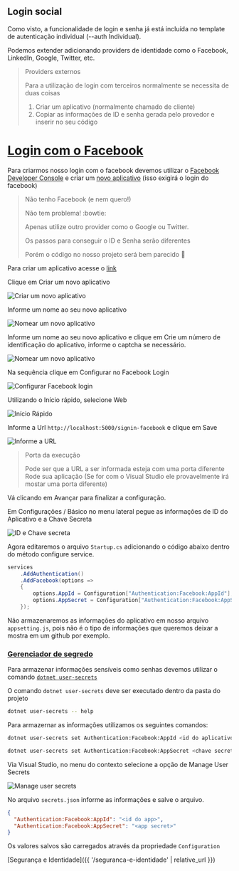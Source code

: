 ## Login social

Como visto, a funcionalidade de login e senha já está incluída no template de autenticação individual (--auth Individual).

Podemos extender adicionando providers de identidade como o Facebook, LinkedIn, Google, Twitter, etc.

> Providers externos
> 
> Para a utilização de login com terceiros normalmente se necessita de duas coisas
> 
> 1. Criar um aplicativo (normalmente chamado de cliente)
> 2. Copiar as informações de ID e senha gerada pelo provedor e inserir no seu código
> 

# [Login com o Facebook](https://docs.microsoft.com/pt-br/aspnet/core/security/authentication/social/facebook-logins?tabs=aspnetcore2x)

Para criarmos nosso login com o facebook devemos utilizar o [Facebook Developer Console](https://developers.facebook.com/?locale=pt_BR) e criar um [novo aplicativo](https://developers.facebook.com/apps/?locale=pt_BR) (isso exigirá o login do facebook)

> Não tenho Facebook (e nem quero!)
> 
> Não tem problema! :bowtie:
>
> Apenas utilize outro provider como o Google ou Twitter.
> 
> Os passos para conseguir o ID e Senha serão diferentes
> 
> Porém o código no nosso projeto será bem parecido :metal:

Para criar um aplicativo acesse o [link](https://developers.facebook.com/apps/)

Clique em Criar um novo aplicativo

![Criar um novo aplicativo](/Desenvolvimento4Web/seguranca-e-identidade/facebook-login/images/create.png)

Informe um nome ao seu novo aplicativo

![Nomear um novo aplicativo](/Desenvolvimento4Web/seguranca-e-identidade/facebook-login/images/nomear.png)

Informe um nome ao seu novo aplicativo e clique em Crie um número de identificação do aplicativo, informe o captcha se necessário.

![Nomear um novo aplicativo](/Desenvolvimento4Web/seguranca-e-identidade/facebook-login/images/nomear.png)

Na sequência clique em Configurar no Facebook Login

![Configurar Facebook login](/Desenvolvimento4Web/seguranca-e-identidade/facebook-login/images/configurar-login.png)

Utilizando o Início rápido, selecione Web

![Início Rápido](/Desenvolvimento4Web/seguranca-e-identidade/facebook-login/images/inicio-rapido.png)

Informe a Url `http://localhost:5000/signin-facebook` e clique em Save

![Informe a URL](/Desenvolvimento4Web/seguranca-e-identidade/facebook-login/images/informe-url.png)

> Porta da execução
>
> Pode ser que a URL a ser informada esteja com uma porta diferente
> Rode sua aplicação (Se for com o Visual Studio ele provavelmente irá mostar uma porta diferente)

Vá clicando em Avançar para finalizar a configuração.

Em Configurações / Básico no menu lateral pegue as informações de ID do Aplicativo e a Chave Secreta

![ID e Chave secreta](/Desenvolvimento4Web/seguranca-e-identidade/facebook-login/images/id-secret.png)

Agora editaremos o arquivo `Startup.cs` adicionando o código abaixo dentro do método configure service.

```csharp
services
    .AddAuthentication()
    .AddFacebook(options => 
    {
        options.AppId = Configuration["Authentication:Facebook:AppId"];
        options.AppSecret = Configuration["Authentication:Facebook:AppSecret"];
    });
```

Não armazenaremos as informações do aplicativo em nosso arquivo `appsetting.js`, pois não é o tipo de informações que queremos deixar a mostra em um github por exemplo.

### [Gerenciador de segredo](https://docs.microsoft.com/pt-br/aspnet/core/security/app-secrets?tabs=visual-studio#secret-manager)

Para armazenar informações sensíveis como senhas devemos utilizar o comando [`dotnet user-secrets`](https://docs.microsoft.com/pt-br/aspnet/core/security/app-secrets?tabs=visual-studio)

O comando `dotnet user-secrets` deve ser executado dentro da pasta do projeto

```bash
dotnet user-secrets -- help
```

Para armazernar as informações utilizamos os seguintes comandos:

```bash
dotnet user-secrets set Authentication:Facebook:AppId <id do aplicativo>
```

```bash
dotnet user-secrets set Authentication:Facebook:AppSecret <chave secreta do aplicativo>
```

Via Visual Studio, no menu do contexto selecione a opção de Manage User Secrets

![Manage user secrets](/Desenvolvimento4Web/seguranca-e-identidade/facebook-login/images/manage-user-secrets.png)

No arquivo `secrets.json` informe as informações e salve o arquivo.

```json
{
  "Authentication:Facebook:AppId": "<id do app>",
  "Authentication:Facebook:AppSecret": "<app secret>"
}
```

Os valores salvos são carregados através da propriedade `Configuration`

[Segurança e Identidade]({{ '/seguranca-e-identidade' | relative_url }})
